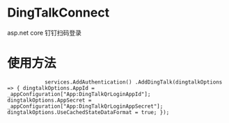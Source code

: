 # DingTalkConnect
asp.net core 钉钉扫码登录

# 使用方法

`            
              services.AddAuthentication()
                    .AddDingTalk(dingtalkOptions => {
                        dingtalkOptions.AppId = _appConfiguration["App:DingTalkQrLoginAppId"];
                        dingtalkOptions.AppSecret = _appConfiguration["App:DingTalkQrLoginAppSecret"];
                        dingtalkOptions.UseCachedStateDataFormat = true;
                    });
                    `
